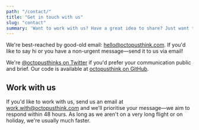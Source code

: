 ```yaml
---
path: "/contact/"
title: "Get in touch with us"
slug: "contact"
summary: 'Want to work with us? Have a great idea to share? Just want to learn more about us? Say hello!'
---
```


We're best-reached by good-old email: [hello@octopusthink.com](mailto:hello@octopusthink.com). If you'd like to say hi or you have a non-urgent message—send it to us via email!

We're [@octopusthinks on Twitter](https://twitter.com/octopusthinks) if you'd prefer your communication public and brief. Our code is available at [octopusthink on GitHub](https://github.com/octopusthink).

## Work with us

If you'd like to work with us, send us an email at [work.with@octopusthink.com](mailto:work.with@octopusthink.com) and we'll prioritise your message—we aim to respond within 48 hours. As long as we aren't on a very long flight or on holiday, we're usually much faster.
